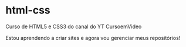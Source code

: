 # html-css
 Curso de HTML5 e CSS3 do canal do YT CursoemVideo

Estou aprendendo a criar sites e agora vou gerenciar meus repositórios!